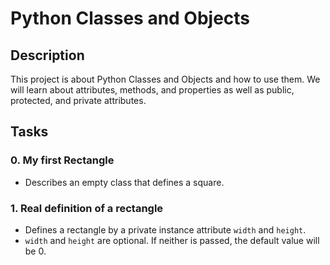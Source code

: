 # Python Classes and Objects

## Description

This project is about Python Classes and Objects and how to use them. We will learn about attributes, methods, and properties as well as public, protected, and private attributes.

## Tasks

### 0. My first Rectangle

* Describes an empty class that defines a square.

### 1. Real definition of a rectangle

* Defines a rectangle by a private instance attribute `width` and `height`.
* `width` and `height` are optional. If neither is passed, the default value will be 0.